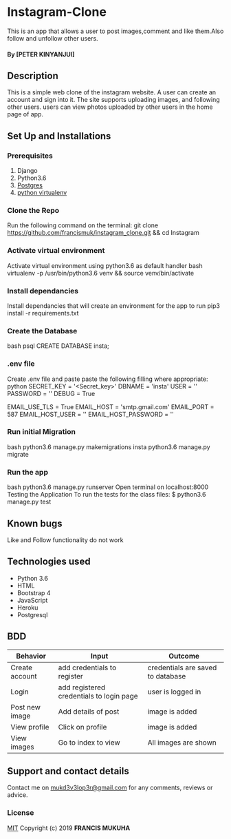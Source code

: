 # Instagram-Clone
This is an app that allows a user to post images,comment and like them.Also follow and unfollow other users.

#### By **[PETER KINYANJUI]**
## Description
This is a simple web clone of the instagram website. A user can create an account and sign into it.
The site supports uploading images, and following other users.
users can view photos uploaded by other users in the home page of app.
## Set Up and Installations
### Prerequisites
1. Django
2. Python3.6
3. [Postgres](https://www.postgresql.org/download/)
4. [python virtualenv](https://gist.github.com/Geoyi/d9fab4f609e9f75941946be45000632b)
### Clone the Repo
Run the following command on the terminal:
git clone https://github.com/francismuk/instagram_clone.git && cd Instagram
### Activate virtual environment
Activate virtual environment using python3.6 as default handler
bash
virtualenv -p /usr/bin/python3.6 venv && source venv/bin/activate
### Install dependancies
Install dependancies that will create an environment for the app to run
pip3 install -r requirements.txt
### Create the Database
bash
psql
CREATE DATABASE insta;
### .env file
Create .env file and paste paste the following filling where appropriate:
python
SECRET_KEY = '<Secret_key>'
DBNAME = 'insta'
USER = '<Username>'
PASSWORD = '<password>'
DEBUG = True

EMAIL_USE_TLS = True
EMAIL_HOST = 'smtp.gmail.com'
EMAIL_PORT = 587
EMAIL_HOST_USER = '<your-email>'
EMAIL_HOST_PASSWORD = '<your-password>'
### Run initial Migration
bash
python3.6 manage.py makemigrations insta
python3.6 manage.py migrate
### Run the app
bash
python3.6 manage.py runserver
Open terminal on localhost:8000
Testing the Application
To run the tests for the class files:
   $ python3.6 manage.py test
## Known bugs
Like and Follow functionality do not work
## Technologies used
   - Python 3.6
   - HTML
   - Bootstrap 4
   - JavaScript
   - Heroku
   - Postgresql
## BDD
| Behavior           | Input                 | Outcome                            |
| -------------------|-----------------------| -----------------------------------|
| Create account       | add credentials to register | credentials are saved to database         |
|Login| add registered credentials to login page   |    user is logged in   |
|Post new image      | Add details of post  | image is added         |
|View profile       | Click on profile  | image is added         |
|View images       |Go to index to view  | All images are shown         |
## Support and contact details
Contact me on mukd3v3lop3r@gmail.com for any comments, reviews or advice.
### License
[MIT](./License)
Copyright (c) 2019 **FRANCIS MUKUHA**
